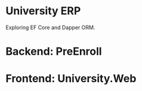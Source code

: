 # University ERP
Exploring EF Core and Dapper ORM. 
# Backend: PreEnroll
# Frontend: University.Web
